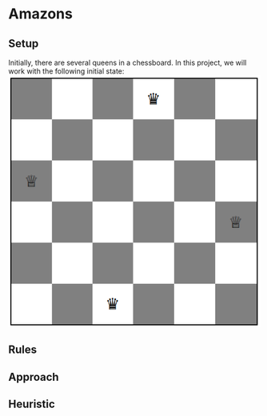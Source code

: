 # Amazons
## Setup
Initially, there are several queens in a chessboard. In this project, we will work with the following initial state:
![alt text](https://raw.githubusercontent.com/pgmpablo157321/Amazons/master/initial.png)

## Rules

## Approach


## Heuristic

